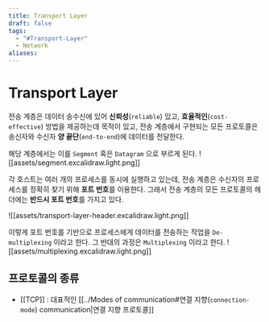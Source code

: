 ```yaml
---
title: Transport Layer
draft: false
tags:
  - "#Transport-Layer"
  - Network
aliases:
---
```

# Transport Layer 
전송 계층은 데이터 송수신에 있어 **신뢰성**(`reliable`) 있고, **효율적인**(`cost-effective`) 방법을 제공하는데 목적이 있고, 전송 계층에서 구현되는 모든 프로토콜은 송신자와 수신자 **양 끝단**(`end-to-end`)에 데이터를 전달한다.

해당 계층에서는 이를 `Segment` 혹은 `Datagram` 으로 부르게 된다.
![[assets/segment.excalidraw.light.png]]

각 호스트는 여러 개의 프로세스를 동시에 실행하고 있는데, 전송 계층은 수신자의 프로세스를 정확히 찾기 위해 **포트 번호**를 이용한다. 그래서 전송 계층의 모든 프로토콜의 헤더에는 **반드시 포트 번호**를 가지고 있다.

![[assets/transport-layer-header.excalidraw.light.png]]

이렇게 포트 번호를 기반으로 프로세스에게 데이터를 전송하는 작업을 `De-multiplexing` 이라고 한다. 그 반대의 과정은 `Multiplexing` 이라고 한다.
![[assets/multiplexing.excalidraw.light.png]]
 
## 프로토콜의 종류 
- [[TCP]] : 대표적인 [[../Modes of communication#연결 지향(`connection-mode`) communication|연결 지향 프로토콜]]
